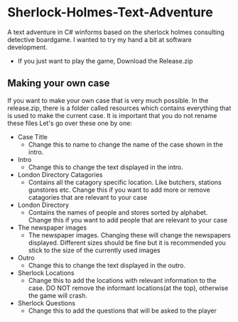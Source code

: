 # Sherlock-Holmes-Text-Adventure
A text adventure in C# winforms based on the sherlock holmes consulting detective boardgame.
I wanted to try my hand a bit at software development.

- If you just want to play the game, Download the Release.zip

## Making your own case

If you want to make your own case that is very much possible. In the release.zip, there is a folder called resources which contains everything that is used to make the current case. It is important that you do not rename these files Let's go over these one by one: 
- Case Title
  - Change this to name to change the name of the case shown in the intro.
- Intro
  - Change this to change the text displayed in the intro.
- London Directory Catagories
  - Contains all the catagory specific location. Like butchers, stations gunstores etc. Change this if you want to add more or remove catagories that are relevant to your case
- London Directory
  - Contains the names of people and stores sorted by alphabet. Change this if you want to add people that are relevant to your case
- The newspaper images
  - The newspaper images. Changing these will change the newspapers displayed. Different sizes should be fine but it is recommended you stick to the size of the currently used images
- Outro
  - Change this to change the text displayed in the outro.
- Sherlock Locations
  - Change this to add the locations with relevant information to the case. DO NOT remove the informant locations(at the top), otherwise the game will crash.
- Sherlock Questions
  - Change this to add the questions that will be asked to the player
